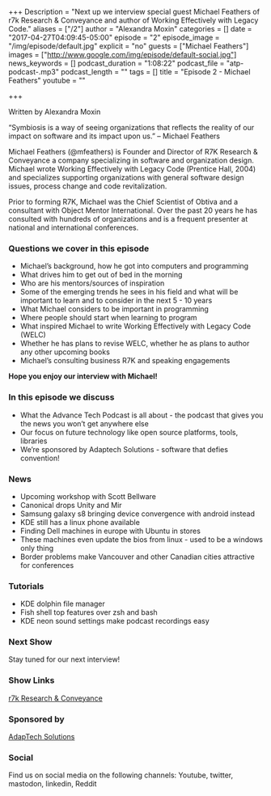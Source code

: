 +++
Description = "Next up we interview special guest Michael Feathers of r7k Research & Conveyance and author of Working Effectively with Legacy Code."
aliases = ["/2"]
author = "Alexandra Moxin"
categories = []
date = "2017-04-27T04:09:45-05:00"
episode = "2"
episode_image = "/img/episode/default.jpg"
explicit = "no"
guests = ["Michael Feathers"]
images = ["http://www.google.com/img/episode/default-social.jpg"]
news_keywords = []
podcast_duration = "1:08:22"
podcast_file = "atp-podcast-.mp3"
podcast_length = ""
tags = []
title = "Episode 2 - Michael Feathers"
youtube = ""

+++

Written by Alexandra Moxin

“Symbiosis is a way of seeing organizations that reflects the reality of our impact on software and its impact upon us.” – Michael Feathers

Michael Feathers (@mfeathers) is Founder and Director of R7K Research & Conveyance a company specializing in software and organization design. Michael wrote Working Effectively with Legacy Code (Prentice Hall, 2004) and specializes supporting organizations with general software design issues, process change and code revitalization.

Prior to forming R7K, Michael was the Chief Scientist of Obtiva and a consultant with Object Mentor International. Over the past 20 years he has consulted with hundreds of organizations and is a frequent presenter at national and international conferences.

### Questions we cover in this episode

* Michael’s background, how he got into computers and programming
* What drives him to get out of bed in the morning
* Who are his mentors/sources of inspiration
* Some of the emerging trends he sees in his field and what will be important to learn and to consider in the next 5 - 10 years
* What Michael considers to be important in programming
* Where people should start when learning to program
* What inspired Michael to write Working Effectively with Legacy Code (WELC)
* Whether he has plans to revise WELC, whether he as plans to author any other upcoming books
* Michael’s consulting business R7K and speaking engagements

**Hope you enjoy our interview with Michael!**

### In this episode we discuss

 * What the Advance Tech Podcast is all about - the podcast that gives you the news you won’t get anywhere else
 * Our focus on future technology like open source platforms, tools, libraries
 * We’re sponsored by Adaptech Solutions - software that defies convention!

### News

* Upcoming workshop with Scott Bellware
* Canonical drops Unity and Mir
* Samsung galaxy s8 bringing device convergence with android instead
* KDE still has a linux phone available
* Finding Dell machines in europe with Ubuntu in stores
* These machines even update the bios from linux - used to be a windows only thing
* Border problems make Vancouver and other Canadian cities attractive for conferences

### Tutorials

 * KDE dolphin file manager
 * Fish shell top features over zsh and bash
 * KDE neon sound settings make podcast recordings easy

### Next Show

Stay tuned for our next interview!

### Show Links

[r7k Research & Conveyance](https://www.r7krecon.com/)

### Sponsored by

[AdapTech Solutions](https://adaptechsolutions.net/)

### Social

Find us on social media on the following channels: Youtube, twitter, mastodon, linkedin, Reddit
